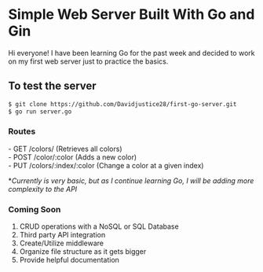 # Simple Web Server Built With Go and Gin
Hi everyone! I have been learning Go for the past week and decided to work on my first web server just to practice the basics.

## To test the server 

```sh
$ git clone https://github.com/Davidjustice28/first-go-server.git
$ go run server.go 
```

### Routes

\- GET /colors/ (Retrieves all colors)
<br>
\- POST /color/:color (Adds a new color)
<br>
\- PUT /colors/:index/:color (Change a color at a given index)

\**Currently is very basic, but as I continue learning Go, I will be adding more complexity to the API*

### Coming Soon
1. CRUD operations with a NoSQL or SQL Database
2. Third party API integration
3. Create/Utilize middleware
4. Organize file structure as it gets bigger
5. Provide helpful documentation